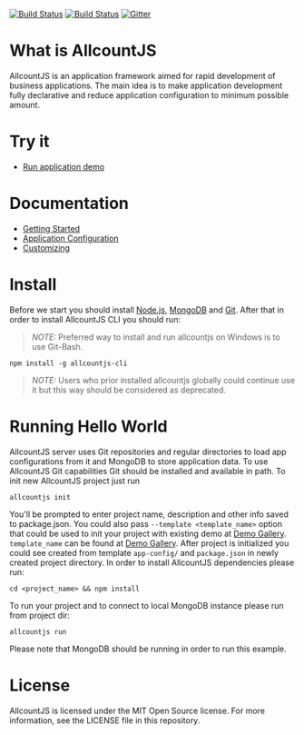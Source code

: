 [![Build Status](https://travis-ci.org/allcount/allcountjs.svg?branch=master)](https://travis-ci.org/allcount/allcountjs)
[![Build Status](https://ci.appveyor.com/api/projects/status/github/allcount/allcountjs?svg=true)](https://ci.appveyor.com/project/paveltiunov/allcountjs)
[![Gitter](https://badges.gitter.im/Join%20Chat.svg)](https://gitter.im/allcount/allcountjs?utm_source=badge&utm_medium=badge&utm_campaign=pr-badge)

# What is AllcountJS

AllcountJS is an application framework aimed for rapid development of business applications.
The main idea is to make application development fully declarative and reduce application configuration to minimum possible amount.

# Try it

- [Run application demo](http://allcountjs.com/#demo)

# Documentation

- [Getting Started](http://allcountjs.com/docs/getting-started)
- [Application Configuration](http://allcountjs.com/docs/apps)
- [Customizing](http://allcountjs.com/docs/server)

# Install
Before we start you should install [Node.js](http://nodejs.org/), [MongoDB](http://www.mongodb.org/) and [Git](http://git-scm.com/).
After that in order to install AllcountJS CLI you should run:

> *NOTE:* Preferred way to install and run allcountjs on Windows is to use Git-Bash.

```
npm install -g allcountjs-cli
```

> *NOTE:* Users who prior installed allcountjs globally could continue use it but this way should be considered as deprecated.

# Running Hello World
AllcountJS server uses Git repositories and regular directories to load app configurations from it and MongoDB to store application data.
To use AllcountJS Git capabilities Git should be installed and available in path.
To init new AllcountJS project just run

```
allcountjs init
```

You'll be prompted to enter project name, description and other info saved to package.json.
You could also pass `--template <template_name>` option that could be used to init your project with existing demo at [Demo Gallery](https://allcountjs.com/entity/DemoGallery).
`template_name` can be found at [Demo Gallery](https://allcountjs.com/entity/DemoGallery).
After project is initialized you could see created from template `app-config/` and `package.json` in newly created project directory.
In order to install AllcountJS dependencies please run:

`cd <project_name> && npm install`

To run your project and to connect to local MongoDB instance please run from project dir:

`allcountjs run`

Please note that MongoDB should be running in order to run this example.

# License
AllcountJS is licensed under the MIT Open Source license. For more information, see the LICENSE file in this repository.